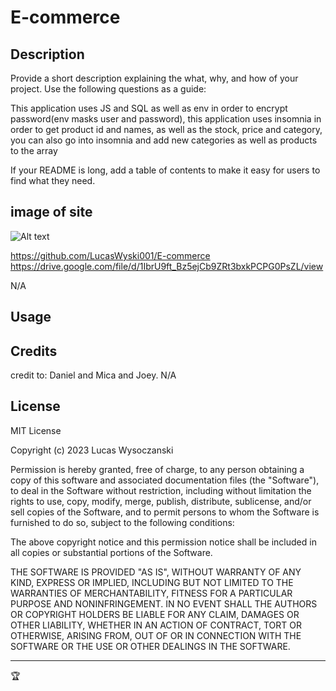 # E-commerce

## Description

Provide a short description explaining the what, why, and how of your project. Use the following questions as a guide:

This application uses JS and SQL as well as env in order to encrypt password(env masks user and password), this application uses insomnia in order to get product id and names, as well as the stock, price and category, you can also go into insomnia and add new categories as well as products to the array


If your README is long, add a table of contents to make it easy for users to find what they need.


 ## image of site
 ![Alt text](insomniaPhoto.jpgjpg)

https://github.com/LucasWyski001/E-commerce
https://drive.google.com/file/d/1IbrU9ft_Bz5ejCb9ZRt3bxkPCPG0PsZL/view



N/A

## Usage


## Credits
credit to: Daniel and Mica and Joey.
N/A

## License

MIT License

Copyright (c) 2023 Lucas Wysoczanski

Permission is hereby granted, free of charge, to any person obtaining a copy
of this software and associated documentation files (the "Software"), to deal
in the Software without restriction, including without limitation the rights
to use, copy, modify, merge, publish, distribute, sublicense, and/or sell
copies of the Software, and to permit persons to whom the Software is
furnished to do so, subject to the following conditions:

The above copyright notice and this permission notice shall be included in all
copies or substantial portions of the Software.

THE SOFTWARE IS PROVIDED "AS IS", WITHOUT WARRANTY OF ANY KIND, EXPRESS OR
IMPLIED, INCLUDING BUT NOT LIMITED TO THE WARRANTIES OF MERCHANTABILITY,
FITNESS FOR A PARTICULAR PURPOSE AND NONINFRINGEMENT. IN NO EVENT SHALL THE
AUTHORS OR COPYRIGHT HOLDERS BE LIABLE FOR ANY CLAIM, DAMAGES OR OTHER
LIABILITY, WHETHER IN AN ACTION OF CONTRACT, TORT OR OTHERWISE, ARISING FROM,
OUT OF OR IN CONNECTION WITH THE SOFTWARE OR THE USE OR OTHER DEALINGS IN THE
SOFTWARE.

---

🏆